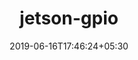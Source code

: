 ---
title: "jetson-gpio"
date: 2019-06-16T17:46:24+05:30
type: "organisations"
org_name: "NVIDIA Corporation"
repo_desc: "A Python library that enables the use of Jetson's GPIOs"
repo_link: https://github.com/NVIDIA/jetson-gpio


---